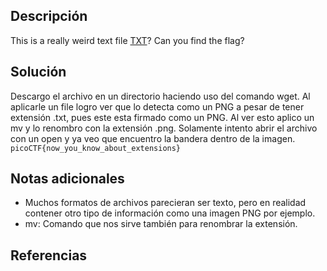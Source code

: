 
## Descripción

This is a really weird text file [TXT](https://jupiter.challenges.picoctf.org/static/e7e5d188621ee705ceeb0452525412ef/flag.txt)? Can you find the flag?

## Solución

Descargo el archivo en un directorio haciendo uso del comando wget.
Al aplicarle un file logro ver que lo detecta como un PNG a pesar de tener extensión .txt, pues este esta firmado como un PNG. Al ver esto aplico un mv y lo renombro con la extensión .png.
Solamente intento abrir el archivo con un open y ya veo que encuentro la bandera dentro de la imagen.
`picoCTF{now_you_know_about_extensions}`

## Notas adicionales

- Muchos formatos de archivos parecieran ser texto, pero en realidad contener otro tipo de información como una imagen PNG por ejemplo.
- mv: Comando que nos sirve también para renombrar la extensión.

## Referencias


